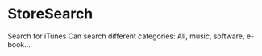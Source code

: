 StoreSearch
===========

Search for iTunes
Can search different categories: All, music, software, e-book...

